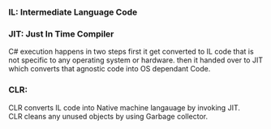 ### IL: Intermediate Language Code  

### JIT: Just In Time Compiler  

C# execution happens in two steps first it get converted to IL code that is not specific to any operating system or hardware. then it handed over to JIT which converts that agnostic code into OS dependant Code.  

### CLR: 
CLR converts IL code into Native machine langauage by invoking JIT.  
CLR cleans any unused objects by using Garbage collector.  